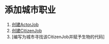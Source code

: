 # 添加城市职业

1. [创建ActorJob](../Code/ai/ActorJobLibrary.cs)
2. [创建CitizenJob](../Code/ai/CitizenJobs.cs)
3. [编写为城市寻找该CitizenJob并赋予生物的代码]